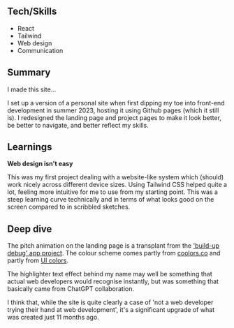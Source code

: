 ## Tech/Skills

- React
- Tailwind
- Web design
- Communication

## Summary

I made this site...

I set up a version of a personal site when first dipping my toe into front-end development in summer 2023, hosting it using Github pages (which it still is). I redesigned the landing page and project pages to make it look better, be better to navigate, and better reflect my skills.

## Learnings

**Web design isn't easy**

This was my first project dealing with a website-like system which (should) work nicely across different device sizes. Using Tailwind CSS helped quite a lot, feeling more intuitive for me to use from my starting point. This was a steep learning curve technically and in terms of what looks good on the screen compared to in scribbled sketches.

## Deep dive

The pitch animation on the landing page is a transplant from the ['build-up debug' app project](/debug-buildup). The colour scheme comes partly from [coolors.co](coolors.co) and partly from [UI colors](https://uicolors.app/create).

The highlighter text effect behind my name may well be something that actual web developers would recognise instantly, but was something that basically came from ChatGPT collaboration.

I think that, while the site is quite clearly a case of 'not a web developer trying their hand at web development', it's a significant upgrade of what was created just 11 months ago.
